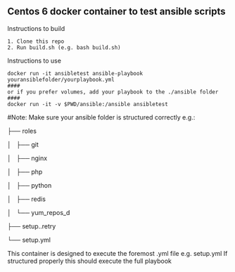 ## Centos 6 docker container to test ansible scripts

Instructions to build
```
1. Clone this repo
2. Run build.sh (e.g. bash build.sh)
```

Instructions to use

```
docker run -it ansibletest ansible-playbook youransiblefolder/yourplaybook.yml
####
or if you prefer volumes, add your playbook to the ./ansible folder
####
docker run -it -v $PWD/ansible:/ansible ansibletest
```

#Note:
 Make sure your ansible folder is structured correctly e.g.:

├── roles

│   ├── git

│   ├── nginx

│   ├── php

│   ├── python

│   ├── redis

│   └── yum_repos_d

├── setup..retry

└── setup.yml

This container is designed to execute the foremost .yml file e.g. setup.yml
If structured properly this should execute the full playbook

